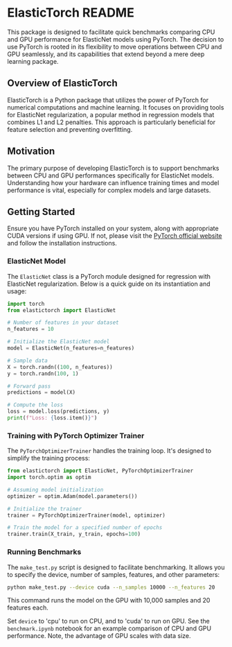 
# ElasticTorch README

This package is designed to facilitate quick benchmarks comparing CPU and GPU performance for ElasticNet models using PyTorch. The decision to use PyTorch is rooted in its flexibility to move operations between CPU and GPU seamlessly, and its capabilities that extend beyond a mere deep learning package.

## Overview of ElasticTorch

ElasticTorch is a Python package that utilizes the power of PyTorch for numerical computations and machine learning. It focuses on providing tools for ElasticNet regularization, a popular method in regression models that combines L1 and L2 penalties. This approach is particularly beneficial for feature selection and preventing overfitting.

## Motivation

The primary purpose of developing ElasticTorch is to support benchmarks between CPU and GPU performances specifically for ElasticNet models. Understanding how your hardware can influence training times and model performance is vital, especially for complex models and large datasets.

## Getting Started

Ensure you have PyTorch installed on your system, along with appropriate CUDA versions if using GPU. If not, please visit the [PyTorch official website](https://pytorch.org/get-started/locally/) and follow the installation instructions.

### ElasticNet Model

The `ElasticNet` class is a PyTorch module designed for regression with ElasticNet regularization. Below is a quick guide on its instantiation and usage:

```python
import torch
from elastictorch import ElasticNet

# Number of features in your dataset
n_features = 10

# Initialize the ElasticNet model
model = ElasticNet(n_features=n_features)

# Sample data
X = torch.randn((100, n_features))
y = torch.randn(100, 1)

# Forward pass
predictions = model(X)

# Compute the loss
loss = model.loss(predictions, y)
print(f"Loss: {loss.item()}")
```

### Training with PyTorch Optimizer Trainer

The `PyTorchOptimizerTrainer` handles the training loop. It's designed to simplify the training process:

```python
from elastictorch import ElasticNet, PyTorchOptimizerTrainer
import torch.optim as optim

# Assuming model initialization
optimizer = optim.Adam(model.parameters())

# Initialize the trainer
trainer = PyTorchOptimizerTrainer(model, optimizer)

# Train the model for a specified number of epochs
trainer.train(X_train, y_train, epochs=100)
```

### Running Benchmarks

The `make_test.py` script is designed to facilitate benchmarking. It allows you to specify the device, number of samples, features, and other parameters:

```bash
python make_test.py --device cuda --n_samples 10000 --n_features 20
```

This command runs the model on the GPU with 10,000 samples and 20 features each.

Set `device` to 'cpu' to run on CPU, and to 'cuda' to run on GPU. See the `benchmark.ipynb` notebook for an example comparison of CPU and GPU performance. Note, the advantage of GPU scales with data size.
